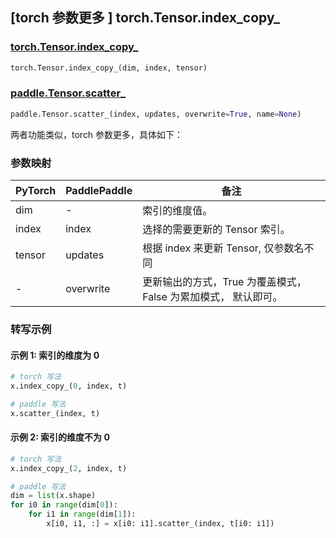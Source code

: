 ## [torch 参数更多 ] torch.Tensor.index_copy_

### [torch.Tensor.index_copy_](https://pytorch.org/docs/stable/generated/torch.Tensor.index_copy_.html?highlight=index_copy_#torch.Tensor.index_copy_)

```python
torch.Tensor.index_copy_(dim, index, tensor)
```

### [paddle.Tensor.scatter_](https://www.paddlepaddle.org.cn/documentation/docs/zh/api/paddle/Tensor_cn.html#id17)

```python
paddle.Tensor.scatter_(index, updates, overwrite=True, name=None)
```

两者功能类似，torch 参数更多，具体如下：
### 参数映射
| PyTorch | PaddlePaddle | 备注                        |
|---------|--------------|---------------------------|
| dim     | -            | 索引的维度值。 |
| index   | index          | 选择的需要更新的 Tensor 索引。 |
| tensor  | updates          | 根据 index 来更新 Tensor, 仅参数名不同 |
| -       | overwrite          | 更新输出的方式，True 为覆盖模式，False 为累加模式， 默认即可。 |


### 转写示例
#### 示例 1: 索引的维度为 0
```python
# torch 写法
x.index_copy_(0, index, t)

# paddle 写法
x.scatter_(index, t)
```
#### 示例 2: 索引的维度不为 0
```python
# torch 写法
x.index_copy_(2, index, t)

# paddle 写法
dim = list(x.shape)
for i0 in range(dim[0]):
    for i1 in range(dim[1]):
        x[i0, i1, :] = x[i0: i1].scatter_(index, t[i0: i1])
```
